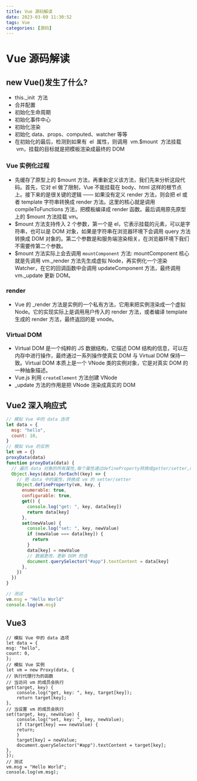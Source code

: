 ```yaml
---
title: Vue 源码解读
date: 2023-03-09 11:30:52
tags: Vue
categories: [源码]
---
```


# Vue 源码解读

## new Vue()发生了什么?

- this.\_init  方法
- 合并配置
- 初始化生命周期
- 初始化事件中心
- 初始化渲染
- 初始化 data、props、computed、watcher 等等
- 在初始化的最后，检测到如果有  el  属性，则调用  vm.$mount  方法挂载  vm，挂载的目标就是把模板渲染成最终的 DOM

### Vue 实例化过程

- 先缓存了原型上的 $mount 方法，再重新定义该方法，我们先来分析这段代码。首先，它对 el 做了限制，Vue 不能挂载在 body、html 这样的根节点上。接下来的是很关键的逻辑 —— 如果没有定义 render 方法，则会把 el 或者 template 字符串转换成 render 方法。这里的核心就是调用 compileToFunctions 方法，把模板编译成 render 函数。最后调用原先原型上的 $mount 方法挂载 vm。
- $mount 方法支持传入 2 个参数，第一个是 el，它表示挂载的元素，可以是字符串，也可以是 DOM 对象，如果是字符串在浏览器环境下会调用 query 方法转换成 DOM 对象的。第二个参数是和服务端渲染相关，在浏览器环境下我们不需要传第二个参数。
- $mount 方法实际上会去调用 `mountComponent` 方法: mountComponent 核心就是先调用 vm._render 方法先生成虚拟 Node，再实例化一个渲染 Watcher，在它的回调函数中会调用 updateComponent 方法，最终调用 vm._update 更新 DOM。

### render
- Vue 的 _render 方法是实例的一个私有方法，它用来把实例渲染成一个虚拟 Node。它的实现实际上是调用用户传入的 render 方法，或者编译 template 生成的 render 方法，最终返回的是 vnode。

### Virtual DOM
- Virtual DOM 是一个纯粹的 JS 数据结构，它描述 DOM 结构的信息，可以在内存中进行操作，最终通过一系列操作使真实 DOM 与 Virtual DOM 保持一致。Virtual DOM 本质上是一个 VNode 类的实例对象，它是对真实 DOM 的一种抽象描述。
- Vue.js 利用 `createElement` 方法创建 VNode
- _update 方法的作用是把 VNode 渲染成真实的 DOM



## Vue2 深入响应式

```js
// 模拟 Vue 中的 data 选项
let data = {
  msg: "hello",
  count: 10,
}
// 模拟 Vue 的实例
let vm = {}
proxyData(data)
function proxyData(data) {
  // 遍历 data 对象的所有属性,每个属性通过defineProperty转换成getter/setter,所以性能较差
  Object.keys(data).forEach((key) => {
    // 把 data 中的属性，转换成 vm 的 setter/setter
    Object.defineProperty(vm, key, {
      enumerable: true,
      configurable: true,
      get() {
        console.log("get: ", key, data[key])
        return data[key]
      },
      set(newValue) {
        console.log("set: ", key, newValue)
        if (newValue === data[key]) {
          return
        }
        data[key] = newValue
        // 数据更改，更新 DOM 的值
        document.querySelector("#app").textContent = data[key]
      },
    })
  })
}

// 测试
vm.msg = "Hello World"
console.log(vm.msg)
```

## Vue3

```JS
// 模拟 Vue 中的 data 选项
let data = {
msg: "hello",
count: 0,
};
// 模拟 Vue 实例
let vm = new Proxy(data, {
// 执行代理行为的函数
// 当访问 vm 的成员会执行
get(target, key) {
    console.log("get, key: ", key, target[key]);
    return target[key];
},
// 当设置 vm 的成员会执行
set(target, key, newValue) {
    console.log("set, key: ", key, newValue);
    if (target[key] === newValue) {
    return;
    }
    target[key] = newValue;
    document.querySelector("#app").textContent = target[key];
},
});
// 测试
vm.msg = "Hello World";
console.log(vm.msg);
```
